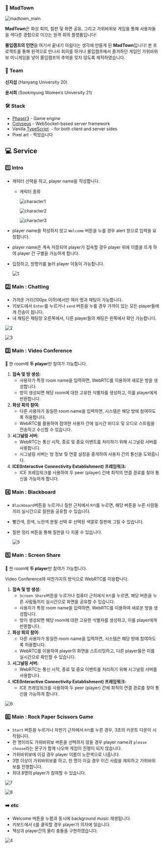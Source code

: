 ### 📁 MadTown

![madtown_main](https://github.com/jiseop9083/madcamp_week4/assets/64767436/aa9af757-92a5-40cc-87cb-81c4b6c97934)

**MadTown**은 화상 회의, 칠판 및 화면 공유, 그리고 가위바위보 게임을 통해 사용자들을 색다른 경험으로 이끄는 원격 회의 플랫폼입니다!

**몰입캠프의 인연**을 여기서 끝내기 아쉽다는 생각에 만들게 된 **MadTown**입니다! 본 프로젝트를 통해 원격으로 만나서 회의를 하거나 몰입캠프에서 즐겨하던 게임인 가위바위보 미니게임을 넣어 몰입캠프의 추억을 잊지 않도록 제작하였습니다.

### 👭 Team

**신지섭** (Hanyang University 20)

**윤서희** (Sookmyung Women’s University 21)

### 🛠️ Stack

- [Phaser3](https://github.com/photonstorm/phaser) - Game engine
- [Colyseus](https://github.com/colyseus/colyseus) - WebSocket-based server framework
- Vanilla [TypeScript](https://github.com/microsoft/TypeScript)  - for both client and server sides
- Pixel art - 찍었습니다

## 💻 Service

### 1️⃣ Intro

- 캐릭터 선택을 하고, player name을 작성합니다.
    - 캐릭터 종류
  
        ![character1](https://github.com/jiseop9083/madcamp_week4/assets/64767436/ee288df4-d480-4c4a-b199-4da2a7ec01b9)

        ![character2](https://github.com/jiseop9083/madcamp_week4/assets/64767436/931524a0-0c87-4603-84f6-ec78043de3de)

        ![character3](https://github.com/jiseop9083/madcamp_week4/assets/64767436/3f5c7b73-c149-4627-a811-fe5384169ed6)

        
- player name을 작성하지 않고 `Welcome` 버튼을 누를 경우 alert 창으로 입력을 요청합니다.
- player name은 계속 저장되어 player가 접속할 경우 player 위에 이름을 뜨게 하여 player 간 구별을 가능하게 합니다.
- 입장하고, 방향키를 눌러 player 이동이 가능합니다.
    
  ![1](https://github.com/jiseop9083/madcamp_week4/assets/64767436/6f9152c2-7cca-417f-aac6-c47d674984c1)

    

### 2️⃣ Main : Chatting

- 가까운 거리(100px 이하)에서만 여러 명과 채팅이 가능합니다.
- 키보드에서 `Enter`를 누르거나 `send` 버튼을 누를 경우 가까이 있는 모든 player들에게 전송이 됩니다.
- 내 채팅은 채팅창 오른쪽에서, 다른 player들의 채팅은 왼쪽에서 확인 가능합니다.

![2](https://github.com/jiseop9083/madcamp_week4/assets/64767436/ecd99779-08eb-4766-88a7-89862c0c060b)

![3](https://github.com/jiseop9083/madcamp_week4/assets/64767436/59295dbc-3643-4575-99a7-329d2763c3d2)


### 3️⃣ Main : Video Conference

📌 한 room에 **두 player**만 참여가 가능합니다. 

1. **접속 및 방 생성:**
    - 사용자가 특정 room name을 입력하면, WebRTC를 이용하여 새로운 방을 생성합니다.
    - 방이 생성되면 해당 room에 대한 고유한 식별자를 생성하고, 이를 player에게 반환합니다.
2. **화상 회의 참여:**
    - 다른 사용자가 동일한 room name을 입력하면, 시스템은 해당 방에 참여하도록 허용합니다.
    - WebRTC를 활용하여 참여한 사용자 간에 실시간 비디오 및 오디오 스트림을 전송하고 수신할 수 있습니다.
3. **시그널링 서버:**
    - WebRTC는 통신 시작, 종료 및 중요 이벤트를 처리하기 위해 시그널링 서버를 사용합니다.
    - 시그널링 서버는 방 정보 및 연결 설정을 중개하여 사용자 간의 통신을 도와줍니다.
4. **ICE(Interactive Connectivity Establishment) 프레임워크:**
    - ICE 프레임워크를 사용하여 두 peer (player) 간에 최적의 연결 경로를 찾아 통신을 가능하게 합니다.

### 4️⃣ Main : Blackboard

- `Blackboard`버튼을 누르거나 칠판 근처에서 `R키`를 누르면, 해당 버튼을 누른 사람들끼리 실시간으로 칠판을 공유할 수 있습니다.
- 빨간색, 흰색, 노란색 분필 선택 후 선택된 색깔로 칠판에 그릴 수 있습니다.
- 칠판 정리 버튼을 통해 칠판을 다 지울 수 있습니다.
    
   ![5](https://github.com/jiseop9083/madcamp_week4/assets/64767436/5d7bc626-8b6b-44d0-a52e-1974f76ad408)

    

### 5️⃣ Main : Screen Share

📌  한 room에 **두 player**만 참여가 가능합니다. 

Video Conference와 마찬가지의 방식으로 WebRTC를 이용합니다. 

1. **접속 및 방 생성:**
    - `Screen Share`버튼을 누르거나 컴퓨터 근처에서 `R키`를 누르면, 해당 버튼을 누른 사람들끼리 실시간으로 화면을 공유할 수 있습니다.
    - 사용자가 특정 room name을 입력하면, WebRTC를 이용하여 새로운 방을 생성합니다.
    - 방이 생성되면 해당 room에 대한 고유한 식별자를 생성하고, 이를 player에게 반환합니다.
2. **화상 회의 참여:**
    - 다른 사용자가 동일한 room name을 입력하면, 시스템은 해당 방에 참여하도록 허용합니다.
    - WebRTC를 이용하여 player의 화면을 스트리밍하고, 다른 player들은 이를 실시간으로 확인할 수 있습니다.
3. **시그널링 서버:**
    - WebRTC는 통신 시작, 종료 및 중요 이벤트를 처리하기 위해 시그널링 서버를 사용합니다.
4. **ICE(Interactive Connectivity Establishment) 프레임워크:**
    - ICE 프레임워크를 사용하여 두 peer (player) 간에 최적의 연결 경로를 찾아 통신을 가능하게 합니다.
  
      
![6](https://github.com/jiseop9083/madcamp_week4/assets/64767436/40c5a569-f447-4d50-9e28-6af753c05ba9)


### 6️⃣ Main : Rock Paper Scissors Game

- `Start` 버튼을 누르거나 자판기 근처에서 `R키`를 누른 경우, 3초의 카운트 다운이 시작됩니다.
- 한 명이라도 가위바위보 버튼을 선택하지 않을 경우 player name과 `please choose`라는 문구가 함께 나오며 게임이 진행이 되지 않습니다.
- 가위바위보에 이길 경우 player 이름이 노란색으로 나옵니다.
- 3명 이상이 가위바위보를 하고, 한 명이 이길 경우 이긴 사람을 제외하고 가위바위보를 진행합니다.
- 최대 8명의 player가 참여할 수 있습니다.

![7](https://github.com/jiseop9083/madcamp_week4/assets/64767436/80d1c544-5138-4ea2-b9be-608fbf52e227)

![8](https://github.com/jiseop9083/madcamp_week4/assets/64767436/3bf804df-2743-40a3-8427-03a94e6a80db)


### ➡️ etc

- Welcome 버튼을 누름과 동시에 background music 재생됩니다.
- 키보드에서 `E`를 클릭할 경우 player가 의자에 앉습니다.
- 책상과 player간의 물리 충돌을 구현하였습니다.

![4](https://github.com/jiseop9083/madcamp_week4/assets/64767436/b6e3d76f-1818-4fb5-a92b-2c16301f14c8)

